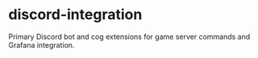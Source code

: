 # discord-integration

Primary Discord bot and cog extensions for game server commands and Grafana integration. 
